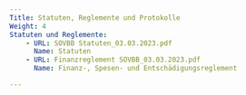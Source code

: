 ```yaml
---
Title: Statuten, Reglemente und Protokolle
Weight: 4
Statuten und Reglemente:
    - URL: SOVBB Statuten_03.03.2023.pdf
      Name: Statuten
    - URL: Finanzreglement SOVBB_03.03.2023.pdf
      Name: Finanz-, Spesen- und Entschädigungsreglement

---
```

